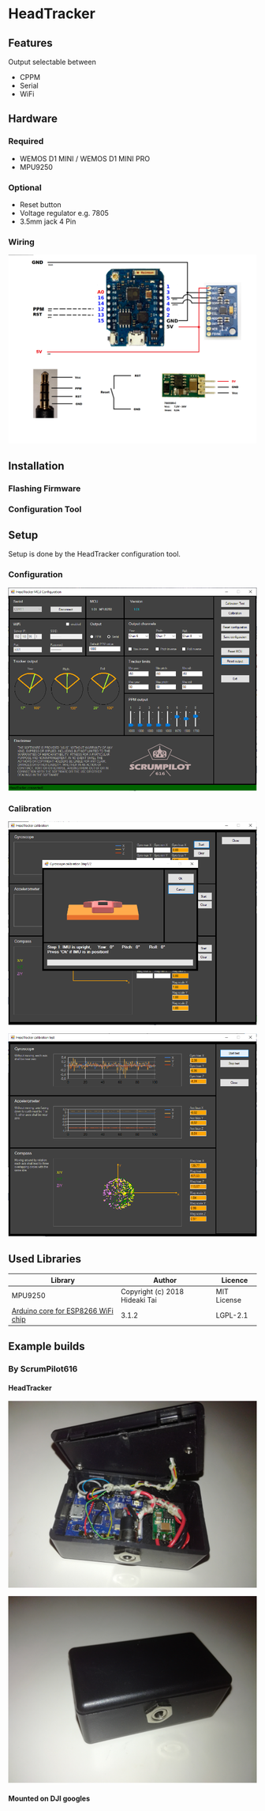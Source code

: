 # HeadTracker


## Features
Output selectable between
- CPPM
- Serial
- WiFi


## Hardware

### Required
- WEMOS D1 MINI / WEMOS D1 MINI PRO
- MPU9250

### Optional
- Reset button
- Voltage regulator e.g. 7805
- 3.5mm jack 4 Pin
 
### Wiring

![N|Solid](https://github.com/ScrumPilot616/HeadTracker/blob/main/images/HeadtrackerHW.png)


## Installation

### Flashing Firmware

### Configuration Tool



## Setup
Setup is done by the HeadTracker configuration tool.

### Configuration
![N|Solid](https://github.com/ScrumPilot616/HeadTracker/blob/main/images/HeadTrackerConfig.png)

### Calibration
![N|Solid](https://github.com/ScrumPilot616/HeadTracker/blob/main/images/HeadTrackerCalibration.png)

![N|Solid](https://github.com/ScrumPilot616/HeadTracker/blob/main/images/HeadTrackerCalibrationTest.png)


## Used Libraries

| Library     | Author | Licence|
| ----------- | ------ |--------|
| MPU9250 |  Copyright (c) 2018 Hideaki Tai | MIT License |
| [Arduino core for ESP8266 WiFi chip](https://github.com/esp8266/Arduino) | 3.1.2 |  LGPL-2.1   |


## Example builds
### By ScrumPilot616
#### HeadTracker
![N|Solid](https://github.com/ScrumPilot616/HeadTracker/blob/main/images/Headtracker_SP_Example1.jpg)

![N|Solid](https://github.com/ScrumPilot616/HeadTracker/blob/main/images/Headtracker_SP_Example2.jpg)


#### Mounted on DJI googles

